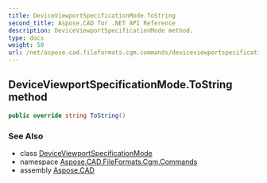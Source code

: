 ```yaml
---
title: DeviceViewportSpecificationMode.ToString
second_title: Aspose.CAD for .NET API Reference
description: DeviceViewportSpecificationMode method. 
type: docs
weight: 50
url: /net/aspose.cad.fileformats.cgm.commands/deviceviewportspecificationmode/tostring/
---
```

## DeviceViewportSpecificationMode.ToString method

```csharp
public override string ToString()
```

### See Also

* class [DeviceViewportSpecificationMode](../)
* namespace [Aspose.CAD.FileFormats.Cgm.Commands](../../deviceviewportspecificationmode/)
* assembly [Aspose.CAD](../../../)


